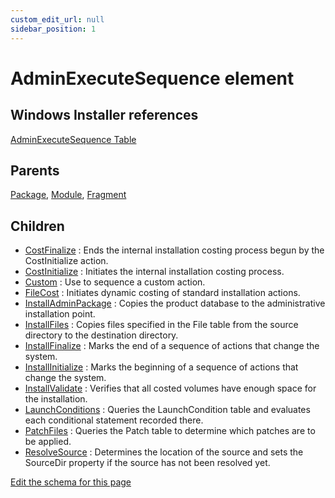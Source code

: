```yaml
---
custom_edit_url: null
sidebar_position: 1
---
```

# AdminExecuteSequence element


## Windows Installer references
[AdminExecuteSequence Table](https://docs.microsoft.com/en-us/windows/win32/msi/adminexecutesequence-table)

## Parents
[Package](package.md), [Module](module.md), [Fragment](fragment.md)

## Children
* [CostFinalize](costfinalize.md) : Ends the internal installation costing process begun by the CostInitialize action.
* [CostInitialize](costinitialize.md) : Initiates the internal installation costing process.
* [Custom](custom.md) : Use to sequence a custom action.
* [FileCost](filecost.md) : Initiates dynamic costing of standard installation actions.
* [InstallAdminPackage](installadminpackage.md) : Copies the product database to the administrative installation point.
* [InstallFiles](installfiles.md) : Copies files specified in the File table from the source directory to the destination directory.
* [InstallFinalize](installfinalize.md) : Marks the end of a sequence of actions that change the system.
* [InstallInitialize](installinitialize.md) : Marks the beginning of a sequence of actions that change the system.
* [InstallValidate](installvalidate.md) : Verifies that all costed volumes have enough space for the installation.
* [LaunchConditions](launchconditions.md) : Queries the LaunchCondition table and evaluates each conditional statement recorded there.
* [PatchFiles](patchfiles.md) : Queries the Patch table to determine which patches are to be applied.
* [ResolveSource](resolvesource.md) : Determines the location of the source and sets the SourceDir property if the source has not been resolved yet.

[Edit the schema for this page](https://github.com/wixtoolset/web/blob/master/src/xsd4/wix.xsd)